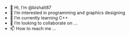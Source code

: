- 👋 Hi, I’m @bishalt87
- 👀 I’m interested in programming and graphics designing
- 🌱 I’m currently learning C++
- 💞️ I’m looking to collaborate on ...
- 📫 How to reach me ...

<!---
bishalt87/bishalt87 is a ✨ special ✨ repository because its `README.md` (this file) appears on your GitHub profile.
You can click the Preview link to take a look at your changes.
--->
